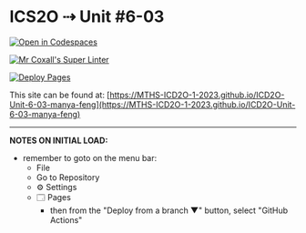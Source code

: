 # ICS2O ⇢ Unit #6-03

[![Open in Codespaces](https://classroom.github.com/assets/launch-codespace-7f7980b617ed060a017424585567c406b6ee15c891e84e1186181d67ecf80aa0.svg)](https://classroom.github.com/open-in-codespaces?assignment_repo_id=15126698)

[![Mr Coxall's Super Linter](https://github.com/MTHS-ICD2O-1-2023/ICD2O-Unit-6-03-manya-feng/workflows/Mr%20Coxall's%20Super%20Linter/badge.svg)](https://github.com/MTHS-ICD2O-1-2023/ICD2O-Unit-6-03-manya-feng/actions)

[![Deploy Pages](https://github.com/MTHS-ICD2O-1-2023/ICD2O-Unit-6-03-manya-feng/workflows/Deploy%20Pages/badge.svg)](https://github.com/MTHS-ICD2O-1-2023/ICD2O-Unit-6-03-manya-feng/actions)

This site can be found at: [https://MTHS-ICD2O-1-2023.github.io/ICD2O-Unit-6-03-manya-feng](https://MTHS-ICD2O-1-2023.github.io/ICD2O-Unit-6-03-manya-feng)

---

**NOTES ON INITIAL LOAD:**
- remember to goto on the menu bar:
  - File
  - Go to Repository
  - ⚙ Settings
  - 🗔 Pages
    - then from the "Deploy from a branch ▼" button, select "GitHub Actions"
